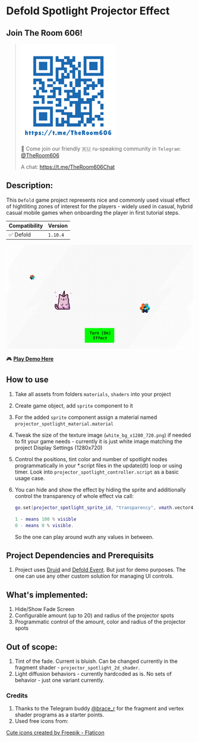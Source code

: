 # Defold Spotlight Projector Effect

## Join The Room 606!
> ![TG Group QR](doc/img/tg_qr.png)
>
> 🦄 Come join our friendly 🇷🇺 ru-speaking community in `Telegram`: [@TheRoom606](https://t.me/TheRoom606)
> 
> A chat: https://t.me/TheRoom606Chat

## Description:
This `Defold` game project represents nice and commonly used visual effect of hightliting zones of interest for the players - widely used in casual, hybrid casual mobile games when onboarding the player in first tutorial steps.

| Compatibility | Version  |
|---------------|----------|
| ✅ Defold     | `1.10.4` |

![Demo GIF](doc/img/spotlight_effect.gif)

🎮 **[Play Demo Here](https://zugzug90.github.io/defold-projector-spotlight-effect/)**

## How to use
1. Take all assets from folders `materials`, `shaders` into your project
2. Create game object, add `sprite` component to it
3. For the added `sprite` component assign a material named `projector_spotlight_material.material`
4. Tweak the size of the texture image (`white_bg_x1280_720.png`) if needed to fit your game needs - currently it is just white image matching the project Display Settings (1280x720)
5. Control the positions, tint color and number of spotlight nodes programmatically in your *.script files in the update(dt) loop or using timer. Look into `projector_spotlight_controller.script` as a basic usage case.
6. You can hide and show the effect by hiding the sprite and additionally control the transparency of whole effect via call:
   
   ```lua
   go.set(projector_spotlight_sprite_id, "transparency", vmath.vector4(1, 0, 0, 0))
   ```

   ```lua
   1 - means 100 % visible
   0 - means 0 % visible.
   ```
   
   So the one can play around wuth any values in between.

## Project Dependencies and Prerequisits
1. Project uses [Druid](https://github.com/Insality/druid) and [Defold Event](https://github.com/Insality/defold-event). But just for demo purposes. The one can use any other custom solution for managing UI controls.

## What's implemented:
1. Hide/Show Fade Screen
1. Configurable amount (up to 20) and radius of the projector spots 
3. Programmatic control of the amount, color and radius of the projector spots

## Out of scope:
1. Tint of the fade. Current is bluish. Can be changed currently in the fragment shader - `projector_spotlight_2d_shader`.
1. Light diffusion behaviors - currently hardcoded as is. No sets of behavior - just one variant currently.

### Credits 

1. Thanks to the Telegram buddy [@brace_r](https://t.me/brace_r) for the fragment and vertex shader programs as a starter points.
1. Used free icons from: 

<a href="https://www.flaticon.com/free-icons/cute" title="cute icons">Cute icons created by Freepik - Flaticon</a>
